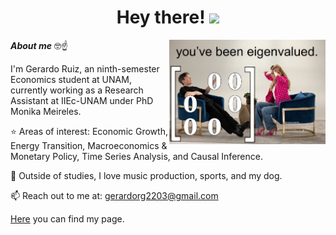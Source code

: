 <h1 align="center"><b>Hey there! </b><img src="https://media.giphy.com/media/hvRJCLFzcasrR4ia7z/giphy.gif" width="35"></h1>

<img align="right" width="250px" alt="Unicorn" src="https://github.com/gerardorglz/gerardorglz/blob/main/IMG_3645.JPG" />


***About me*** 🤓☝️

I'm Gerardo Ruiz, an ninth-semester Economics student at UNAM, currently working as a Research Assistant at IIEc-UNAM under PhD Monika Meireles.
  
⭐ Areas of interest: Economic Growth, Energy Transition, Macroeconomics & Monetary Policy, Time Series Analysis, and Causal Inference.

👀 Outside of studies, I love music production, sports, and my dog.

📫 Reach out to me at: <a href="mailto:gerardorg2203@gmail.com">gerardorg2203@gmail.com</a>

<a href="https://gerardorglz.github.io/gerardoruizg//">Here</a> you can find my page.
</div>
